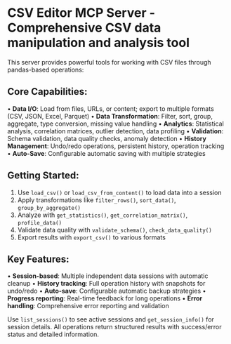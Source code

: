 # CSV Editor MCP Server - Comprehensive CSV data manipulation and analysis tool

This server provides powerful tools for working with CSV files through pandas-based operations:

## Core Capabilities:
• **Data I/O**: Load from files, URLs, or content; export to multiple formats (CSV, JSON, Excel, Parquet)
• **Data Transformation**: Filter, sort, group, aggregate, type conversion, missing value handling
• **Analytics**: Statistical analysis, correlation matrices, outlier detection, data profiling
• **Validation**: Schema validation, data quality checks, anomaly detection
• **History Management**: Undo/redo operations, persistent history, operation tracking
• **Auto-Save**: Configurable automatic saving with multiple strategies

## Getting Started:
1. Use `load_csv()` or `load_csv_from_content()` to load data into a session
2. Apply transformations like `filter_rows()`, `sort_data()`, `group_by_aggregate()`
3. Analyze with `get_statistics()`, `get_correlation_matrix()`, `profile_data()`
4. Validate data quality with `validate_schema()`, `check_data_quality()`
5. Export results with `export_csv()` to various formats

## Key Features:
• **Session-based**: Multiple independent data sessions with automatic cleanup
• **History tracking**: Full operation history with snapshots for undo/redo
• **Auto-save**: Configurable automatic backup strategies
• **Progress reporting**: Real-time feedback for long operations
• **Error handling**: Comprehensive error reporting and validation

Use `list_sessions()` to see active sessions and `get_session_info()` for session details.
All operations return structured results with success/error status and detailed information.